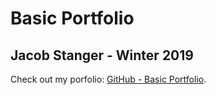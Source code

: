 # Basic Portfolio
## Jacob Stanger - Winter 2019

Check out my porfolio: [GitHub - Basic Portfolio](https://jcstang.github.io/Basic-Portfolio/).